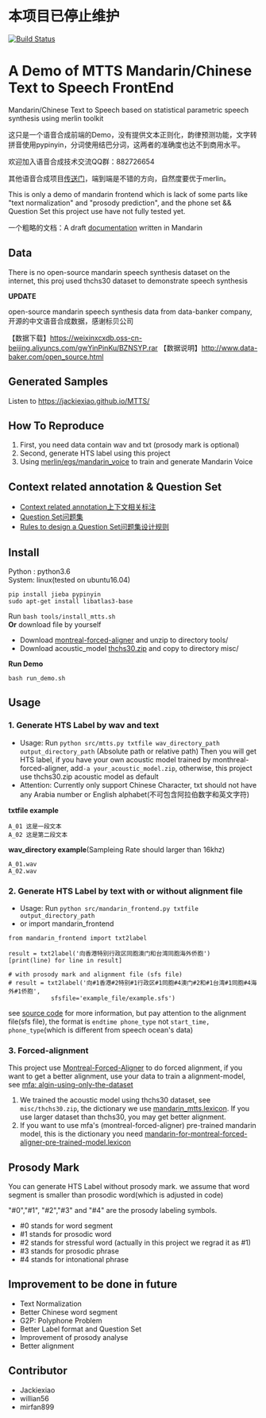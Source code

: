 # 本项目已停止维护

[![Build Status](https://travis-ci.org/Jackiexiao/MTTS.svg?branch=dev)](https://travis-ci.org/Jackiexiao/MTTS)
<!--[![Coverage Status](https://coveralls.io/repos/github/Jackiexiao/MTTS/badge.svg?branch=master)](https://coveralls.io/github/Jackiexiao/MTTS?branch=master)-->
# A Demo of MTTS Mandarin/Chinese Text to Speech FrontEnd

Mandarin/Chinese Text to Speech based on statistical parametric speech 
synthesis using merlin toolkit

这只是一个语音合成前端的Demo，没有提供文本正则化，韵律预测功能，文字转拼音使用pypinyin，分词使用结巴分词，这两者的准确度也达不到商用水平。

欢迎加入语音合成技术交流QQ群：882726654

其他语音合成项目[传送门](https://github.com/topics/text-to-speech)，端到端是不错的方向，自然度要优于merlin。

This is only a demo of mandarin frontend which is lack of some parts like "text normalization" and "prosody prediction", and the phone set && Question Set this project use have not fully tested yet.

一个粗略的文档：A draft [documentation](http://mtts.readthedocs.io/zh_CN/latest/#) written in Mandarin

## Data
There is no open-source mandarin speech synthesis dataset on the internet, this
proj used thchs30 dataset to demonstrate speech synthesis

**UPDATE**

open-source mandarin speech synthesis data from data-banker company, 开源的中文语音合成数据，感谢标贝公司

【数据下载】https://weixinxcxdb.oss-cn-beijing.aliyuncs.com/gwYinPinKu/BZNSYP.rar
【数据说明】http://www.data-baker.com/open_source.html

## Generated Samples
Listen to  https://jackiexiao.github.io/MTTS/

## How To Reproduce
1. First, you need data contain wav and txt (prosody mark is optional)
2. Second, generate HTS label using this project 
3. Using [merlin/egs/mandarin_voice](https://github.com/CSTR-Edinburgh/merlin/tree/master/egs/mandarin_voice) to train and generate Mandarin Voice

## Context related annotation & Question Set
* [Context related annotation上下文相关标注](https://github.com/Jackiexiao/MTTS/blob/master/misc/mandarin_label.md)
* [Question Set问题集](https://github.com/Jackiexiao/MTTS/blob/master/misc/questions-mandarin.hed)
* [Rules to design a Question Set问题集设计规则](https://github.com/Jackiexiao/MTTS/blob/master/docs/mddocs/question.md)

## Install
Python : python3.6  
System: linux(tested on ubuntu16.04)  
```
pip install jieba pypinyin
sudo apt-get install libatlas3-base
```
Run `bash tools/install_mtts.sh`  
**Or** download file by yourself
* Download [montreal-forced-aligner](https://github.com/MontrealCorpusTools/Montreal-Forced-Aligner/releases/download/v1.0.0/montreal-forced-aligner_linux.tar.gz) and unzip to directory tools/  
* Download acoustic_model
[thchs30.zip](https://github.com/Jackiexiao/MTTS/releases/download/v0.1/thchs30.zip) and copy to directory misc/  

**Run Demo**
```
bash run_demo.sh
```
## Usage
### 1. Generate HTS Label by wav and text
* Usage: Run `python src/mtts.py txtfile wav_directory_path output_directory_path` (Absolute path or relative path) Then you will get HTS label, if you have your own acoustic model trained by monthreal-forced-aligner, add`-a your_acoustic_model.zip`, otherwise, this project use thchs30.zip acoustic model as default
* Attention: Currently only support Chinese Character, txt should not have any
    Arabia number or English alphabet(不可包含阿拉伯数字和英文字符)

**txtfile example**
```
A_01 这是一段文本
A_02 这是第二段文本
```
**wav_directory example**(Sampleing Rate should larger than 16khz)
```
A_01.wav  
A_02.wav  
```

### 2. Generate HTS Label by text with or without alignment file
* Usage: Run `python src/mandarin_frontend.py txtfile output_directory_path` 
* or import mandarin_frontend
```
from mandarin_frontend import txt2label

result = txt2label('向香港特别行政区同胞澳门和台湾同胞海外侨胞')
[print(line) for line in result]

# with prosody mark and alignment file (sfs file)
# result = txt2label('向#1香港#2特别#1行政区#1同胞#4澳门#2和#1台湾#1同胞#4海外#1侨胞',
            sfsfile='example_file/example.sfs')
```
see [source
code](https://github.com/Jackiexiao/MTTS/blob/master/src/mandarin_frontend.py) for more information, but pay attention to the alignment file(sfs file), the format is `endtime phone_type` not `start_time, phone_type`(which is different from speech ocean's data)

### 3. Forced-alignment
This project use [Montreal-Forced-Aligner](https://github.com/MontrealCorpusTools/Montreal-Forced-Aligner) to do forced alignment, if you want to get a better alignment, use your data to train a alignment-model, see [mfa: algin-using-only-the-dataset](https://montreal-forced-aligner.readthedocs.io/en/latest/aligning.html#align-using-only-the-data-set)
1. We trained the acoustic model using thchs30 dataset, see `misc/thchs30.zip`, the dictionary we use [mandarin_mtts.lexicon](https://github.com/Jackiexiao/MTTS/blob/master/misc/mandarin_mtts.lexicon). If you use larger dataset than thchs30, you may get better alignment.
2. If you want to use mfa's (montreal-forced-aligner) pre-trained mandarin model, this is the dictionary you need [mandarin-for-montreal-forced-aligner-pre-trained-model.lexicon](https://github.com/Jackiexiao/MTTS/blob/master/misc/mandarin-for-montreal-forced-aligner-pre-trained-model.lexicon)

## Prosody Mark
You can generate HTS Label without prosody mark. we assume that word segment is
smaller than prosodic word(which is adjusted in code)

"#0","#1", "#2","#3" and "#4" are the prosody labeling symbols.
* #0 stands for word segment
* #1 stands for prosodic word
* #2 stands for stressful word (actually in this project we regrad it as #1)
* #3 stands for prosodic phrase
* #4 stands for intonational phrase 


## Improvement to be done in future
* Text Normalization
* Better Chinese word segment
* G2P: Polyphone Problem
* Better Label format and Question Set
* Improvement of prosody analyse
* Better alignment

## Contributor
* Jackiexiao
* willian56
* mirfan899

